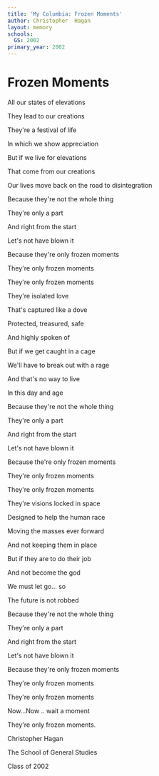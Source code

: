 ```yaml
---
title: 'My Columbia: Frozen Moments'
author: Christopher  Hagan
layout: memory
schools:
  GS: 2002
primary_year: 2002
---
```

# Frozen Moments

All our states of elevations

They lead to our creations

They're a festival of life

In which we show appreciation

But if we live for elevations

That come from our creations

Our lives move back on the road to disintegration

Because they're not the whole thing

They're only a part

And right from the start

Let's not have blown it

Because they're only frozen moments

They're only frozen moments

They're only frozen moments

They're isolated love

That's captured like a dove

Protected, treasured, safe

And highly spoken of

But if we get caught in a cage

We'll have to break out with a rage

And that's no way to live

In this day and age

Because they're not the whole thing

They're only a part

And right from the start

Let's not have blown it

Because the're only frozen moments

They're only frozen moments

They're only frozen moments

They're visions locked in space

Designed to help the human race

Moving the masses ever forward

And not keeping them in place

But if they are to do their job

And not become the god

We must let go... so

The future is not robbed

Because they're not the whole thing

They're only a part

And right from the start

Let's not have blown it

Because they're only frozen moments

They're only frozen moments

They're only frozen moments

Now...Now .. wait a moment

They're only frozen moments.

Christopher Hagan

The School of General Studies

Class of 2002
